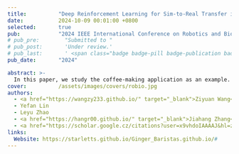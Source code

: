 ```yaml
---
title:          "Deep Reinforcement Learning for Sim-to-Real Transfer in a Humanoid Robot Barista"
date:           2024-10-09 00:01:00 +0800
selected:       true
pub:            "2024 IEEE International Conference on Robotics and Biomimetics (ROBIO)"
# pub_pre:        "Submitted to "
# pub_post:       'Under review.'
# pub_last:       ' <span class="badge badge-pill badge-publication badge-success">Spotlight</span>'
pub_date:       "2024"

abstract: >-
  In this paper, we study the coffee-making application as an example. We proposed a reinforcement learning robot manipulation method with visual perception for filling-up the sim-to-real gap. We constructed a high-fidelity coffee making digital twin simulation environment.
cover:          /assets/images/covers/robio.jpg
authors:
  - <a href="https://wangzy233.github.io/" target="_blank">Ziyuan Wang</a>
  - Yefan Lin
  - Leyu Zhao
  - <a href="https://hangr00.github.io/" target="_blank">Jiahang Zhang</a>
  - <a href="https://scholar.google.cz/citations?user=x9vhdoIAAAAJ&hl=zh-CN&oi=ao" target="_blank">Xiaojun Hei#</a>
links:
  Website: https://starletts.github.io/Ginger_Baristas.github.io/#
---
```

